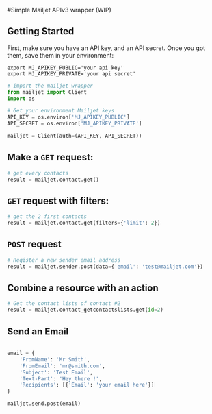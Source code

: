 #Simple Mailjet APIv3 wrapper (WIP)

## Getting Started

First, make sure you have an API key, and an API secret.
Once you got them, save them in your environment:

```
export MJ_APIKEY_PUBLIC='your api key'
export MJ_APIKEY_PRIVATE='your api secret'
```

``` python
# import the mailjet wrapper
from mailjet import Client
import os

# Get your environment Mailjet keys
API_KEY = os.environ['MJ_APIKEY_PUBLIC']
API_SECRET = os.environ['MJ_APIKEY_PRIVATE']

mailjet = Client(auth=(API_KEY, API_SECRET))

```

## Make a `GET` request:
``` python
# get every contacts
result = mailjet.contact.get()
```

## `GET` request with filters:
``` python
# get the 2 first contacts
result = mailjet.contact.get(filters={'limit': 2})
```
## `POST` request
``` python
# Register a new sender email address
result = mailjet.sender.post(data={'email': 'test@mailjet.com'})
```

## Combine a resource with an action
``` python
# Get the contact lists of contact #2
result = mailjet.contact_getcontactslists.get(id=2)
```

## Send an Email
``` python

email = {
	'FromName': 'Mr Smith',
	'FromEmail': 'mr@smith.com',
	'Subject': 'Test Email',
	'Text-Part': 'Hey there !',
	'Recipients': [{'Email': 'your email here'}]
}

mailjet.send.post(email)

```
